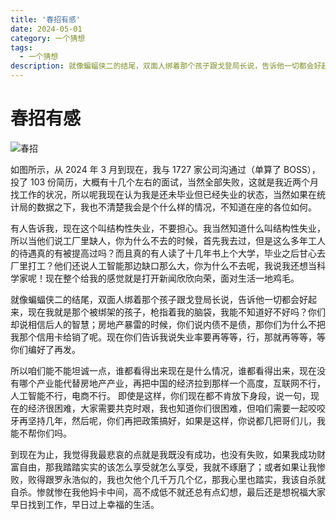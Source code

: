 ```yaml
---
title: '春招有感'
date: 2024-05-01
category: 一个猜想
tags:
  - 一个猜想
description: 就像蝙蝠侠二的结尾，双面人绑着那个孩子跟戈登局长说，告诉他一切都会好起来，现在我就是那个被绑架的孩子，枪指着我的脑袋，我能不知道好不好吗？
---
```


# 春招有感

![春招](/img/春招.png)

如图所示，从 2024 年 3 月到现在，我与 1727 家公司沟通过（单算了 BOSS），投了 103 份简历，大概有十几个左右的面试，当然全部失败，这就是我近两个月找工作的状况，所以呢我现在认为我是还未毕业但已经失业的状态，当然如果在统计局的数据之下，我也不清楚我会是个什么样的情况，不知道在座的各位如何。

有人告诉我，现在这个叫结构性失业，不要担心。我当然知道什么叫结构性失业，所以当他们说工厂里缺人，你为什么不去的时候，首先我去过，但是这么多年工人的待遇真的有被提高过吗？而且真的有人读了十几年书上个大学，毕业之后甘心去厂里打工？他们还说人工智能那边缺口那么大，你为什么不去呢，我说我还想当科学家呢！现在整个给我的感觉就是打开新闻欣欣向荣，面对生活一地鸡毛。

就像蝙蝠侠二的结尾，双面人绑着那个孩子跟戈登局长说，告诉他一切都会好起来，现在我就是那个被绑架的孩子，枪指着我的脑袋，我能不知道好不好吗？你们却说相信后人的智慧；房地产暴雷的时候，你们说内债不是债，那你们为什么不把我那个信用卡给销了呢。现在你们告诉我说失业率要再等等，行，那就再等等，等你们编好了再发。

所以咱们能不能坦诚一点，谁都看得出来现在是什么情况，谁都看得出来，现在没有哪个产业能代替房地产产业，再把中国的经济拉到那样一个高度，互联网不行，人工智能不行，电商不行。 即使是这样，你们现在都不肯放下身段，说一句，现在的经济很困难，大家需要共克时艰，我也知道你们很困难，但咱们需要一起咬咬牙再坚持几年，然后呢，你们再把政策搞好，如果是这样，你说都几把哥们儿，我能不帮你们吗。

到现在为止，我觉得我最悲哀的点就是我既没有成功，也没有失败，如果我成功财富自由，那我踏踏实实的该怎么享受就怎么享受，我就不琢磨了；或者如果让我惨败，败得跟罗永浩似的，我也欠他个几千万几个亿，那我心里也踏实，我该自杀就自杀。惨就惨在我他妈卡中间，高不成低不就还总有点幻想，最后还是想祝福大家早日找到工作，早日过上幸福的生活。

